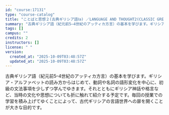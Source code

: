 ```yaml
---
id: "course:17131"
type: "course-catalog"
title: "ことばと思想２(古典ギリシア語Ⅰa) ／LANGUAGE AND THOUGHT2(CLASSIC GREEK I (A))"
summary: "古典ギリシア語（紀元前5–4世紀のアッティカ方言）の基本を学びます。ギリシア・アルファベットの読み方からはじめて、動詞や名詞の語形変化を中心に、初級の文法事項を少しずつ学んでゆきます。それとともにギリシア神話や格言など、当時の文化や思想につ…"
tags: []
campus: ""
credits: 2
instructors: []
license: " "
version:
  created_at: "2025-10-09T03:48:57Z"
  updated_at: "2025-10-09T03:48:57Z"
---
```


古典ギリシア語（紀元前5–4世紀のアッティカ方言）の基本を学びます。ギリシア・アルファベットの読み方からはじめて、動詞や名詞の語形変化を中心に、初級の文法事項を少しずつ学んでゆきます。それとともにギリシア神話や格言など、当時の文化や思想についても折に触れて紹介する予定です。毎回の授業での学習を積み上げてゆくことによって、古代ギリシアの言語世界への扉を開くことが大きな目的です。
